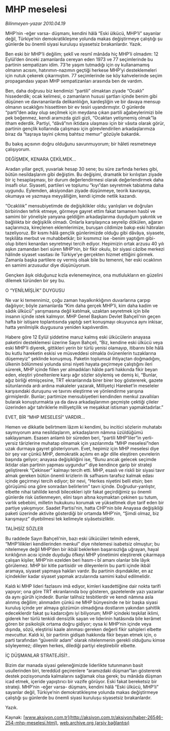 # MHP meselesi

*Bilinmeyen-yazar 2010.04.19*

<font class="agenda2NewsSpot">
 MHP’nin -eğer varsa- düşmanı, kendini hâlâ “Eski ülkücü, MHP’li” sayanlar değil, Türkiye’nin demokratikleşme yolunda makas değiştirmeye çalıştığı şu günlerde bu önemli siyasi kuruluşu siyasetsiz bırakanlardır. Yazık.
</font>
<font class="newsDetail">
 <p class="MsoNormal">
  Ben eski bir MHP’li değilim; şeklî ve resmî mânâda hiç MHP’li olmadım: 12 Eylül’den önceki zamanlarda cereyan eden 1973 ve 77 seçimlerinde bu partinin sempatizanı idim. 73’te yaşım tutmadığı için oy kullanamamış olmanın acısını, hatırımın-nazımın geçtiği herkese MHP’yi desteklemeleri için nutuk çekerek çıkarmıştım. 77 seçimlerinde ise köy kahvelerinde seçim propagandası yapan MHP sempatizanları arasında ben de vardım.
 </p>
 <p class="MsoNormal">
  Ben, daha doğrusu biz kendimizi “partili” olmaktan ziyade “Ocaklı” hissederdik; ocak kelimesi, o zamanların hususi şartları içinde benim gibi düşünen ve davrananlarda delikanlılığın, kardeşliğin ve bir davaya mensup olmanın sıcaklığını hissettiren bir ev tesiri uyandırmıştır. O günlerde “parti”den aday olup seçilmek için meydana çıkan partili ağabeylerimizi bile pek beğenmez, kendi aramızda gizli gizli, “Ocaktan yetişmemiş olmak”la itham ederdik. Partiyi, “dâvâ”nın iktidara ulaşması için bir vâsıta olarak görür, partinin gençlik kollarında çalışması için görevlendirilen arkadaşlarımıza biraz da “taşraya tayini çıkmış bahtsız memur” gözüyle bakardık.
 </p>
 <p class="MsoNormal">
  Bu bakış açısının doğru olduğunu savunmuyorum; bir hâleti resmetmeye çalışıyorum.
 </p>
 <p class="MsoNormal">
  DEĞİŞMEK, KENARA ÇEKİLMEK...
 </p>
 <p class="MsoNormal">
  Aradan yıllar geçti, yuvarlak hesap 30 sene; bu süre zarfında herkes gibi, bütün nesildaşlarım gibi değiştim. Bu değişimi, dramatik bir kırılıştan ziyade bir iç hesaplaşması, bir durum değerlendirmesi olarak değerlendirmek daha insaflı olur. Siyaseti, partileri ve toplumu “kıyı”dan seyretmek tabiatıma daha uygundu. Eylemden, aksiyondan ziyade düşünmeye, teorik kavrayışa, okumaya ve yazmaya meyyâlliğim, kendi içimde netlik kazandı.
 </p>
 <p class="MsoNormal">
  “Ocaklılık” mensubiyetimde de değişiklikler oldu; yanlışları ve doğruları birbirinden tefrik etmeye, görmeye gayret ettim fakat tamamen hasbî ve samimi bir yönelişle yanyana geldiğim arkadaşlarıma duyduğum yakınlık ve bağlılıkta bir değişiklik olmadı. Onlarla karşılaşınca seyrelip dökülen, ağaran saçlarımıza, kireçlenen eklemlerimize, buruşan cildimize bakıp eski hâtıraları tazeliyoruz. Bir kısmı hâlâ gençlik günlerimizde olduğu gibi dâvâya, siyasete, teşkilâta merbut ve muhabbetkâr; bir kısmımız ise -benim yaptığım gibi- olup biteni kenardan seyretmeyi tercih ediyor. Hepimizin ortak arzusu 40 yılı aşkın zamandan beri süren MHP’nin, bir fikir okulu, bir siyasi câzibe merkezi hâlinde siyaset vasıtası ile Türkiye’ye gerçekten hizmet ettiğini görmek. Zamanla başka partilere oy vermiş olsak bile bu temenni, her eski ocaklının en samimi arzusudur diye düşünüyorum.
 </p>
 <p class="MsoNormal">
  Gençken âşık olduğunuz kızla evlenemeyince, ona mutlulukların en güzelini dilemek türünden bir şey bu.
 </p>
 <p class="MsoNormal">
  O “YENİLMİŞLİK” DUYGUSU
 </p>
 <p class="MsoNormal">
  Ne var ki temennimiz, çoğu zaman hayalkırıklığının duvarlarına çarpıp dağılıyor; böyle zamanlarda “Kim daha gerçek MHP’li, kim daha kadim ve sâdık ülkücü” yarışmasına değil katılmak, uzaktan seyretmek için bile insanın içinde istek kalmıyor. MHP Genel Başkanı Devlet Bahçeli’nin geçen hafta bir istişare toplantısında yaptığı sert konuşmayı okuyunca aynı inkisar, hatta yenilmişlik duygusuna yeniden kapılıverdim.
 </p>
 <p class="MsoNormal">
  Habere göre 12 Eylül şiddetine maruz kalmış eski ülkücülerin anayasa paketini desteklemesi üzerine Sayın Bahçeli, “Biz, kendine eski ülkücü veya eski MHP’li diyerek, gittikleri yerin bir türlü yenisi olamayıp, itibarını bile hâlâ bu kutlu hareketin eskisi ve müsveddesi olmakla övünenlerin tuzaklarına düşemeyiz” şeklinde konuşmuş. Paketin toplumsal ihtiyaçtan doğmadığını, ülkenin bölünmesi yolunda sinsi niyeti hayata geçirmeye çalıştığını ileri sürerek, MHP içinde fiilen yer almadıkları hâlde parti hakkında fikir beyan eden, eleştiri yöneltenlere karşı ağır sözler söylemiş ve demiş ki, “Bunlar, ağız birliği etmişçesine, TRT ekranlarında birer birer boy göstererek, gazete sütunlarında ardı ardına makaleler yazarak, Milliyetçi Hareket’in meseleler karşısındaki duruşunu ve tavrını eleştirme ve yönlendirme yarışına girmişlerdir. Bunlar; partimize mensubiyetleri kendinden menkul zavallıları bularak konuşturmakta ya da dava arkadaşlarımın geçmişte çektiği çileler üzerinden ağır tahriklerle milliyetçilik ve meşakkat istismarı yapmaktadırlar.”
 </p>
 <p class="MsoNormal">
  EVET, BİR “MHP MESELESİ” VARDIR...
 </p>
 <p class="MsoNormal">
  Hemen ve dikkatle belirtmem lâzım ki kendimi, bu incitici sözlerin muhatabı saymıyorum ama nesildaşlarım, arkadaşlarım nâmına üzüldüğümü saklayamam. Esasen anlamlı bir süreden beri, “partili MHP’liler”in yerli-yersiz târizlerine muhatap olmamak için yazılarımda “MHP meselesi”nden uzak durmaya gayret gösteriyorum. Evet, hepimiz için MHP meselesi diye bir şey var çünkü MHP, demokratik açılımı en ağır dille eleştiren çevrelerin başında geliyor; anayasa değişikliğini ise, “Bunu ancak gelecek seçimde iktidar olan partinin yapması uygundur” diye kendince garip bir strateji geliştirerek “Çekinser” kalmayı tercih etti. MHP, esaslı ve riskli bir siyasi tavır almak gereken bütün önemli krizlerin ilk safhasını tarafsız kalmak edası içinde geçirmeyi tercih ediyor; bir nevi, “Herkes niyetini belli etsin; ben görüşümü ona göre sonradan belirlerim” tavrı içinde. Doğrudur-yanlıştır, elbette nihai tahlilde kendi bilecekleri iştir fakat geçirdiğimiz şu önemli günlerde risk üstlenmeyen, elini taşın altına koymaktan çekinen şu tutum, varlık sebebini, milletin hukukunu korumak ve yükseltmek diye tarif eden bir partiye yakışmıyor. Saadet Partisi’nin, hatta CHP’nin bile Anayasa değişikliği paketi üzerinde aktivite gösterdiği bir ortamda MHP’nin, “Şimdi olmaz, biz karışmayız” diyebilmesi tek kelimeyle siyâsetsizliktir.
 </p>
 <p class="MsoNormal">
  TALİHSİZ SÖZLER
 </p>
 <p class="MsoNormal">
  Bu raddede Sayın Bahçeli’nin, bazı eski ülkücüleri telmih ederek, “MHP’lilikleri kendilerinden menkul” diye nitelemesi isabetsiz olmuştur; bu nitelemeye değil MHP’den bir ikbâl beklerken başarısızlığa uğrayan, hayal kırıklığının acısı içinde duyduğu öfkeyi MHP yönetimini eleştirerek çıkarmaya çalışan kişiler, MHP’nin ezelden beri hasm-ı bî amanı olanlar bile lâyık görülemez. MHP bir kitle partisidir ve dileyenlerin bu parti içinde ikbâl aramaya, siyaset yapmaya hakları vardır. Bu partinin dışındakiler, en az içindekiler kadar siyaset yapmak arzularında samimi kabul edilmelidir.
 </p>
 <p class="MsoNormal">
  Kaldı ki MHP lideri fazlasını imâ ediyor, kimleri kasdettiğine dair nokta tarifi yapıyor; ona göre TRT ekranlarında boy gösteren, gazetelerde yazı yazanlar da aynı gürûh içindedir. Bunlar talihsiz tesbitlerdir ve kendi nâmına asla alınmış değilim; alınmadım çünkü ne MHP bünyesinde ne bir başka siyasi kuruluş içinde yer almaya gözümün olmadığına dostlarım yakından şahitlik edeceklerdir fakat şu kadarcığını iyi biliyorum; MHP içindeki teşkilat iklimi, giderek her türlü tenkidi densizlik sayan ve liderinin hatâsında bile kerâmet gören bir psikolojik ortama doğru gidiyor; oysa ki MHP’nin içinde veya dışında, sözü, eleştirisi kaale alınması gereken değerli fikir sahipleri elbette mevcuttur. Kaldı ki, bir partinin gidişatı hakkında fikir beyan etmek için, o parti tarafından “güvenilir adam” olarak nitelenmenin gerekli olduğunu kimse söyleyemez; dileyen herkes, dilediği partiyi eleştirebilir elbette.
 </p>
 <p class="MsoNormal">
  İÇ DÜŞMANLAR STRATEJİSİ?..
 </p>
 <p class="MsoNormal">
  Bizim dar manada siyasi geleneğimizde liderlikte tutunmanın basit usullerinden biri, tereddüd geçirenlere “aramızdaki düşman”ları göstererek destek pozisyonunda kalmalarını sağlamak olsa gerek; bu mânâda düşman icad etmek, içeride yapıştırıcı bir vazife görüyor. Eski fakat bereketsiz bir strateji. MHP’nin -eğer varsa- düşmanı, kendini hâlâ “Eski ülkücü, MHP’li” sayanlar değil, Türkiye’nin demokratikleşme yolunda makas değiştirmeye çalıştığı şu günlerde bu önemli siyasi kuruluşu siyasetsiz bırakanlardır.
 </p>
 <p class="MsoNormal">
  Yazık.
 </p>
</font>

Kaynak: [www.aksiyon.com.tr](http://aksiyon.com.tr/aksiyon/haber-26546-254-mhp-meselesi.html), [web.archive.org (arşiv bağlantısı)](http://web.archive.org/web/20101120005502/http://aksiyon.com.tr/aksiyon/haber-26546-254-mhp-meselesi.html)

